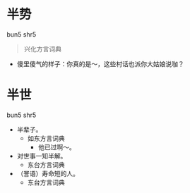 



# 半势
bun5 shr5
> 兴化方言词典
- 傻里傻气的样子：你真的是～，这些村话也派你大姑娘说咖？

# 半世
bun5 shr5
+ 半辈子。
  * 如东方言词典
    - 他已过啊～。
+ 对世事一知半解。
  * 东台方言词典
+ （詈语）寿命短的人。
  * 东台方言词典
